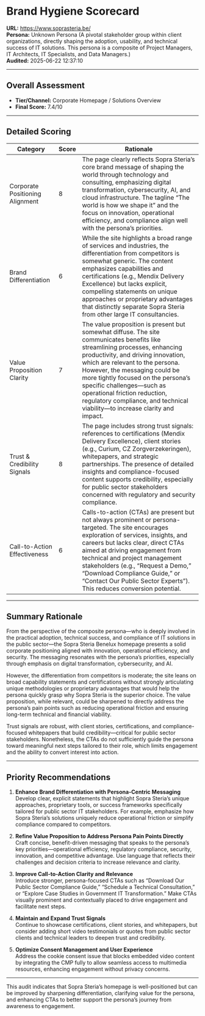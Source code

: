 # Brand Hygiene Scorecard

**URL:** https://www.soprasteria.be/  
**Persona:** Unknown Persona (A pivotal stakeholder group within client organizations, directly shaping the adoption, usability, and technical success of IT solutions. This persona is a composite of Project Managers, IT Architects, IT Specialists, and Data Managers.)  
**Audited:** 2025-06-22 12:37:10

---

## Overall Assessment

- **Tier/Channel:** Corporate Homepage / Solutions Overview  
- **Final Score:** 7.4/10

---

## Detailed Scoring

| Category                  | Score | Rationale                                                                                                                                                                                                                                                                                                                                                 |
|---------------------------|-------|-----------------------------------------------------------------------------------------------------------------------------------------------------------------------------------------------------------------------------------------------------------------------------------------------------------------------------------------------------------|
| Corporate Positioning Alignment | 8     | The page clearly reflects Sopra Steria’s core brand message of shaping the world through technology and consulting, emphasizing digital transformation, cybersecurity, AI, and cloud infrastructure. The tagline “The world is how we shape it” and the focus on innovation, operational efficiency, and compliance align well with the persona’s priorities.                      |
| Brand Differentiation      | 6     | While the site highlights a broad range of services and industries, the differentiation from competitors is somewhat generic. The content emphasizes capabilities and certifications (e.g., Mendix Delivery Excellence) but lacks explicit, compelling statements on unique approaches or proprietary advantages that distinctly separate Sopra Steria from other large IT consultancies.                     |
| Value Proposition Clarity | 7     | The value proposition is present but somewhat diffuse. The site communicates benefits like streamlining processes, enhancing productivity, and driving innovation, which are relevant to the persona. However, the messaging could be more tightly focused on the persona’s specific challenges—such as operational friction reduction, regulatory compliance, and technical viability—to increase clarity and impact. |
| Trust & Credibility Signals | 8     | The page includes strong trust signals: references to certifications (Mendix Delivery Excellence), client stories (e.g., Curium, CZ Zorgverzekeringen), whitepapers, and strategic partnerships. The presence of detailed insights and compliance-focused content supports credibility, especially for public sector stakeholders concerned with regulatory and security compliance.                    |
| Call-to-Action Effectiveness | 6     | Calls-to-action (CTAs) are present but not always prominent or persona-targeted. The site encourages exploration of services, insights, and careers but lacks clear, direct CTAs aimed at driving engagement from technical and project management stakeholders (e.g., “Request a Demo,” “Download Compliance Guide,” or “Contact Our Public Sector Experts”). This reduces conversion potential.          |

---

## Summary Rationale

From the perspective of the composite persona—who is deeply involved in the practical adoption, technical success, and compliance of IT solutions in the public sector—the Sopra Steria Benelux homepage presents a solid corporate positioning aligned with innovation, operational efficiency, and security. The messaging resonates with the persona’s priorities, especially through emphasis on digital transformation, cybersecurity, and AI.

However, the differentiation from competitors is moderate; the site leans on broad capability statements and certifications without strongly articulating unique methodologies or proprietary advantages that would help the persona quickly grasp why Sopra Steria is the superior choice. The value proposition, while relevant, could be sharpened to directly address the persona’s pain points such as reducing operational friction and ensuring long-term technical and financial viability.

Trust signals are robust, with client stories, certifications, and compliance-focused whitepapers that build credibility—critical for public sector stakeholders. Nonetheless, the CTAs do not sufficiently guide the persona toward meaningful next steps tailored to their role, which limits engagement and the ability to convert interest into action.

---

## Priority Recommendations

1. **Enhance Brand Differentiation with Persona-Centric Messaging**  
   Develop clear, explicit statements that highlight Sopra Steria’s unique approaches, proprietary tools, or success frameworks specifically tailored for public sector IT stakeholders. For example, emphasize how Sopra Steria’s solutions uniquely reduce operational friction or simplify compliance compared to competitors.

2. **Refine Value Proposition to Address Persona Pain Points Directly**  
   Craft concise, benefit-driven messaging that speaks to the persona’s key priorities—operational efficiency, regulatory compliance, security, innovation, and competitive advantage. Use language that reflects their challenges and decision criteria to increase relevance and clarity.

3. **Improve Call-to-Action Clarity and Relevance**  
   Introduce stronger, persona-focused CTAs such as “Download Our Public Sector Compliance Guide,” “Schedule a Technical Consultation,” or “Explore Case Studies in Government IT Transformation.” Make CTAs visually prominent and contextually placed to drive engagement and facilitate next steps.

4. **Maintain and Expand Trust Signals**  
   Continue to showcase certifications, client stories, and whitepapers, but consider adding short video testimonials or quotes from public sector clients and technical leaders to deepen trust and credibility.

5. **Optimize Consent Management and User Experience**  
   Address the cookie consent issue that blocks embedded video content by integrating the CMP fully to allow seamless access to multimedia resources, enhancing engagement without privacy concerns.

---

This audit indicates that Sopra Steria’s homepage is well-positioned but can be improved by sharpening differentiation, clarifying value for the persona, and enhancing CTAs to better support the persona’s journey from awareness to engagement.